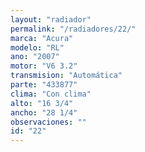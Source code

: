 ```yaml
---
layout: "radiador"
permalink: "/radiadores/22/"
marca: "Acura"
modelo: "RL"
ano: "2007"
motor: "V6 3.2"
transmision: "Automática"
parte: "433877"
clima: "Con clima"
alto: "16 3/4"
ancho: "28 1/4"
observaciones: ""
id: "22"
---
```


